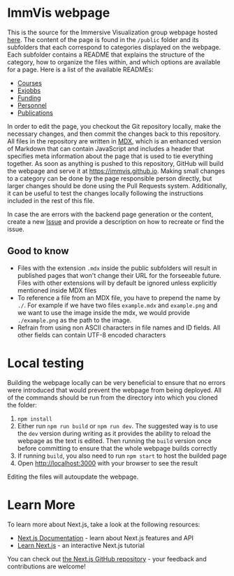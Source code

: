 # ImmVis webpage
This is the source for the Immersive Visualization group webpage hosted [here](https://immvis.github.io).  The content of the page is found in the `/public` folder and its subfolders that each correspond to categories displayed on the webpage.  Each subfolder contains a README that explains the structure of the category, how to organize the files within, and which options are available for a page.  Here is a list of the available READMEs:
 - [Courses](public/content/courses/README.md)
 - [Exjobbs](public/content/exjobbs/README.md)
 - [Funding](public/content/fundings/README.md)
 - [Personnel](public/content/personnel/README.md)
 - [Publications](public/content/publications/README.md)

In order to edit the page, you checkout the Git repository locally, make the necessary changes, and then commit the changes back to this repository.  All files in the repository are written in [MDX](https://mdxjs.com/), which is an enhanced version of Markdown that can contain JavaScript and includes a header that specifies meta information about the page that is used to tie everything together.   As soon as anything is pushed to this repository, GitHub will build the webpage and serve it at https://immvis.github.io.  Making small changes to a category can be done by the page responsible person directly, but larger changes should be done using the Pull Requests system.  Additionally, it can be useful to test the changes locally following the instructions included in the rest of this file.

In case the are errors with the backend page generation or the content, create a new [Issue](https://github.com/ImmVis/ImmVis.github.io/issues/new) and provide a description on how to recreate or find the issue.

## Good to know
 - Files with the extension `.mdx` inside the public subfolders will result in published pages that won't change their URL for the forseeable future.  Files with other extensions will by default be ignored unless explicitly mentioned inside MDX files
 - To reference a file from an MDX file, you have to prepend the name by `./`.  For example if we have two files `example.mdx` and `example.png` and we want to use the image inside the mdx, we would provide `./example.png` as the path to the image.
 - Refrain from using non ASCII characters in file names and ID fields.  All other fields can contain UTF-8 encoded characters


# Local testing
Building the webpage locally can be very beneficial to ensure that no errors were introduced that would prevent the webpage from being deployed.  All of the commands should be run from the directory into which you cloned the folder:
1. `npm install`
1. Either run `npm run build` or `npm run dev`. The suggested way is to use the `dev` version during writing as it provides the ability to reload the webpage as the text is edited. Then running the `build` version once before committing to ensure that the whole webpage builds correctly
1. If running `build`, you also need to run `npm start` to host the builded page
1. Open [http://localhost:3000](http://localhost:3000) with your browser to see the result

Editing the files will autoupdate the webpage.


# Learn More
To learn more about Next.js, take a look at the following resources:
- [Next.js Documentation](https://nextjs.org/docs) - learn about Next.js features and API
- [Learn Next.js](https://nextjs.org/learn) - an interactive Next.js tutorial

You can check out [the Next.js GitHub repository](https://github.com/vercel/next.js/) - your feedback and contributions are welcome!
